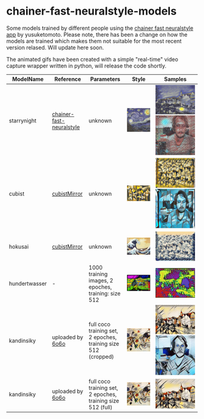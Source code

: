 # chainer-fast-neuralstyle-models

Some models trained by different people using the [chainer fast neuralstyle app](https://github.com/yusuketomoto/chainer-fast-neuralstyle) by yusuketomoto.
Please note, there has been a change on how the models are trained which makes them not suitable for the most recent version relased. Will update here soon.

The animated gifs have been created with a simple "real-time" video capture wrapper written in python, will release the code shortly.

ModelName | Reference | Parameters | Style | Samples
--- | --- | --- | --- | ---
starrynight | [chainer-fast-neuralstyle](https://github.com/yusuketomoto/chainer-fast-neuralstyle) | unknown |![starrynight](images/starrynight-style.jpg) | ![starrynight](images/starrynight.jpg) ![starry](images/starrynight.gif?raw=true)
cubist | [cubistMirror](https://github.com/genekogan/CubistMirror/) | unknown |![cubist](images/cubist-style.jpg?raw=true) |<img src="images/cubist.jpg?raw=true" alt="alt text" width="1500"> ![cubist](images/cubist.gif?raw=true)
hokusai | [cubistMirror](https://github.com/genekogan/CubistMirror/) | unknown | ![hokusai](images/hokusai-style.jpg?raw=true)| ![](images/hokusai.jpg?raw=true)
hundertwasser | - | 1000 training images, 2 epoches, training: size 512  | ![hokusai](images/hundertwasser-style.jpg?raw=true)| ![](images/hundertwasser.jpg?raw=true)
kandinsiky | uploaded by [6o6o](https://github.com/6o6o) | full coco training set, 2 epoches, training size 512 (cropped) | ![hokusai](images/kandinsky.jpg?raw=true)| ![kandinski](images/kandinsky_e2_crop512.jpg?raw=true) ![kandinskigif](images/kandinsky_crop.gif?raw=true)
kandinsiky | uploaded by [6o6o](https://github.com/6o6o) | full coco training set, 2 epoches, training size 512 (full) | ![hokusai](images/kandinsky.jpg?raw=true)| ![kandinski](images/kandinsky_e2_full512.jpg?raw=true)

